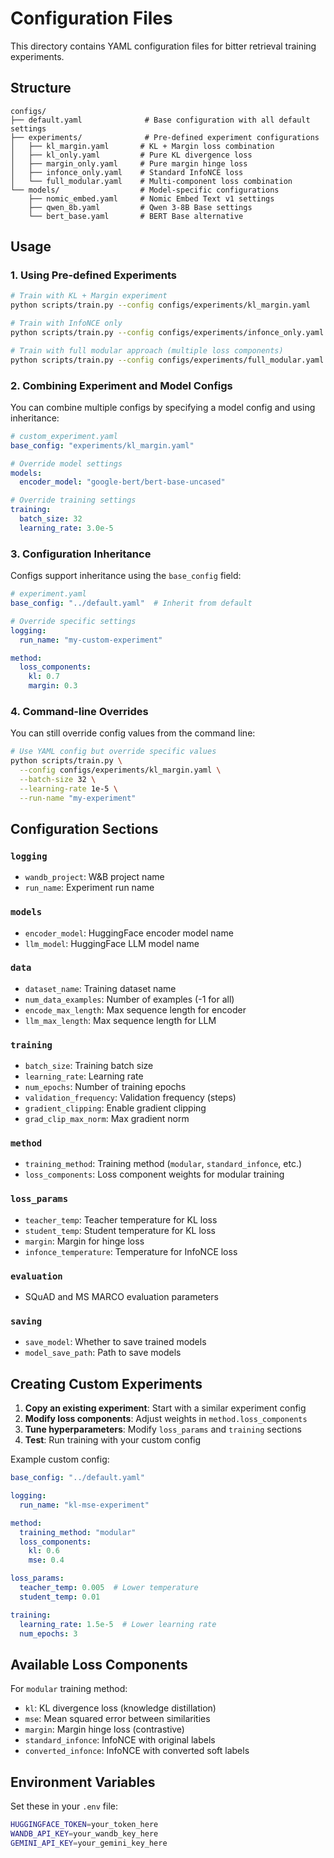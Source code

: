 # Configuration Files

This directory contains YAML configuration files for bitter retrieval training experiments.

## Structure

```
configs/
├── default.yaml              # Base configuration with all default settings
├── experiments/              # Pre-defined experiment configurations
│   ├── kl_margin.yaml       # KL + Margin loss combination
│   ├── kl_only.yaml         # Pure KL divergence loss
│   ├── margin_only.yaml     # Pure margin hinge loss
│   ├── infonce_only.yaml    # Standard InfoNCE loss
│   └── full_modular.yaml    # Multi-component loss combination
└── models/                  # Model-specific configurations
    ├── nomic_embed.yaml     # Nomic Embed Text v1 settings
    ├── qwen_8b.yaml         # Qwen 3-8B Base settings
    └── bert_base.yaml       # BERT Base alternative
```

## Usage

### 1. Using Pre-defined Experiments

```bash
# Train with KL + Margin experiment
python scripts/train.py --config configs/experiments/kl_margin.yaml

# Train with InfoNCE only
python scripts/train.py --config configs/experiments/infonce_only.yaml

# Train with full modular approach (multiple loss components)
python scripts/train.py --config configs/experiments/full_modular.yaml
```

### 2. Combining Experiment and Model Configs

You can combine multiple configs by specifying a model config and using inheritance:

```yaml
# custom_experiment.yaml
base_config: "experiments/kl_margin.yaml"

# Override model settings
models:
  encoder_model: "google-bert/bert-base-uncased"

# Override training settings  
training:
  batch_size: 32
  learning_rate: 3.0e-5
```

### 3. Configuration Inheritance

Configs support inheritance using the `base_config` field:

```yaml
# experiment.yaml
base_config: "../default.yaml"  # Inherit from default

# Override specific settings
logging:
  run_name: "my-custom-experiment"

method:
  loss_components:
    kl: 0.7
    margin: 0.3
```

### 4. Command-line Overrides

You can still override config values from the command line:

```bash
# Use YAML config but override specific values
python scripts/train.py \
  --config configs/experiments/kl_margin.yaml \
  --batch-size 32 \
  --learning-rate 1e-5 \
  --run-name "my-experiment"
```

## Configuration Sections

### `logging`
- `wandb_project`: W&B project name
- `run_name`: Experiment run name

### `models`
- `encoder_model`: HuggingFace encoder model name
- `llm_model`: HuggingFace LLM model name

### `data`
- `dataset_name`: Training dataset name
- `num_data_examples`: Number of examples (-1 for all)
- `encode_max_length`: Max sequence length for encoder
- `llm_max_length`: Max sequence length for LLM

### `training`
- `batch_size`: Training batch size
- `learning_rate`: Learning rate
- `num_epochs`: Number of training epochs
- `validation_frequency`: Validation frequency (steps)
- `gradient_clipping`: Enable gradient clipping
- `grad_clip_max_norm`: Max gradient norm

### `method`
- `training_method`: Training method (`modular`, `standard_infonce`, etc.)
- `loss_components`: Loss component weights for modular training

### `loss_params`
- `teacher_temp`: Teacher temperature for KL loss
- `student_temp`: Student temperature for KL loss
- `margin`: Margin for hinge loss
- `infonce_temperature`: Temperature for InfoNCE loss

### `evaluation`
- SQuAD and MS MARCO evaluation parameters

### `saving`
- `save_model`: Whether to save trained models
- `model_save_path`: Path to save models

## Creating Custom Experiments

1. **Copy an existing experiment**: Start with a similar experiment config
2. **Modify loss components**: Adjust weights in `method.loss_components`
3. **Tune hyperparameters**: Modify `loss_params` and `training` sections
4. **Test**: Run training with your custom config

Example custom config:

```yaml
base_config: "../default.yaml"

logging:
  run_name: "kl-mse-experiment"

method:
  training_method: "modular"
  loss_components:
    kl: 0.6
    mse: 0.4

loss_params:
  teacher_temp: 0.005  # Lower temperature
  student_temp: 0.01

training:
  learning_rate: 1.5e-5  # Lower learning rate
  num_epochs: 3
```

## Available Loss Components

For `modular` training method:

- `kl`: KL divergence loss (knowledge distillation)
- `mse`: Mean squared error between similarities
- `margin`: Margin hinge loss (contrastive)
- `standard_infonce`: InfoNCE with original labels
- `converted_infonce`: InfoNCE with converted soft labels

## Environment Variables

Set these in your `.env` file:

```bash
HUGGINGFACE_TOKEN=your_token_here
WANDB_API_KEY=your_wandb_key_here
GEMINI_API_KEY=your_gemini_key_here
``` 